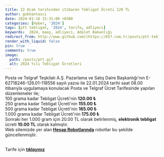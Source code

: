 ```yaml
---
title: 22 Ocak tarihinden itibaren Tebligat Ücreti 120 TL
author: gokhantasci
date: 2024-01-16 15:31:00 +0300
categories: [Haber, '2024']
tags: [ptt tebligat, '2024', tarife, adliyeci]
keywords:  2024, maaş, adliyeci, Adalet Bakanlığı
redirect_from: http://www.github.com](https://657.com.tr/posts/ptt-tebligat-ucretleri/
render_with_liquid: false
pin: true
comments: true
image:
  path: /posts/ptt.gif
  alt: 2024 Yılı Tebligat Ücretleri
---
```


Posta ve Telgraf Teşkilatı A.Ş. Pazarlama ve Satış Daire Başkanlığı'nın E-62718246-126.01-118556 sayılı yazısı ile 22.01.2024 tarihi saat 08.00 itibarıyla uygulamaya konulacak Posta ve Telgraf Ücret Tarifesinde yapılan düzenlemeler ile;
<br>100 grama kadar Tebligat Ücreti'nin **120.00 ₺**
<br>250 grama kadar Tebligat Ücreti'nin **155.00 ₺**
<br>500 grama kadar Tebligat Ücreti'nin **165.00 ₺**
<br>1.000 grama kadar Tebligat Ücreti'nin **175.00 ₺**
<br>Sonraki her 1.000 gram için 20.00 TL olarak belirlenmiş, **elektronik tebligat** ücreti **10.00 TL** olarak kalmıştır. 
<br>Web sitemizde yer alan [**Hesap Robotlarında**](https://adliyeci.com.tr/yargilamagideridokumu/?#eskitebligatlar) robotlar bu şekilde güncellenmiştir.


<br>Tarife için  [**tıklayınız**](https://cdn.adalet.gov.tr/portal/duyuru/pdf/genel/PTT2024Tarife.pdf)  

